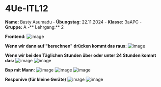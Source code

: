 # 4Ue-ITL12 
**Name:** Basty Asumadu - **Übungstag:** 22.11.2024 - **Klasse:** 3aAPC - **Gruppe:** A -** Lehrgang:** 2

**Frontend:**
![image](https://github.com/user-attachments/assets/8f51e855-3c79-4f54-9d71-b13054fea0e4)

**Wenn wir dann auf "berechnen" drücken kommt das raus:**
![image](https://github.com/user-attachments/assets/763227ac-6d2f-462e-bcef-a86087de0f22)

**Wenn wir bei den Täglichen Stunden über oder unter 24 Stunden kommt das:**
![image](https://github.com/user-attachments/assets/3e118782-d00c-4e0c-8b35-2d9ac98028a2)
![image](https://github.com/user-attachments/assets/3f596c8b-467c-48f0-9240-53ab6a91d8d7)

**Bsp mit Mann:**
![image](https://github.com/user-attachments/assets/6898ca95-04d0-47bb-ad68-fa0856be66ba)
![image](https://github.com/user-attachments/assets/ba1b3db0-39ca-4ef0-87a5-95f25c106f4f)
![image](https://github.com/user-attachments/assets/328df417-c8bc-47d7-b8d2-2809ad0b4bed)

**Responive (für kleine Geräte)**
![image](https://github.com/user-attachments/assets/68092fcd-f4f0-4d98-8f35-e5b0b961fb6b)
![image](https://github.com/user-attachments/assets/1fe6e2d2-6db1-44fa-b79f-e24b09ae7ea1)

